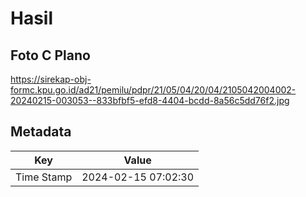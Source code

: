 # Hasil

## Foto C Plano

https://sirekap-obj-formc.kpu.go.id/ad21/pemilu/pdpr/21/05/04/20/04/2105042004002-20240215-003053--833bfbf5-efd8-4404-bcdd-8a56c5dd76f2.jpg


## Metadata

| Key        | Value               |
| ---------- | ------------------- |
| Time Stamp | 2024-02-15 07:02:30 |



